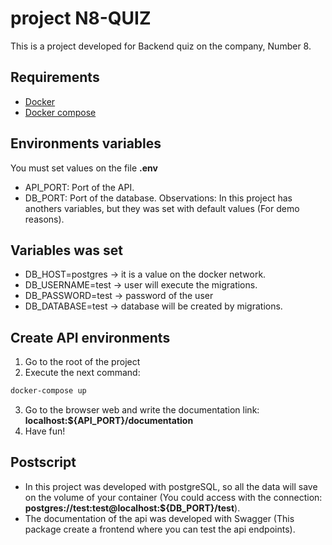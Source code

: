 # project N8-QUIZ
This is a project developed for Backend quiz on the company, Number 8.
## Requirements
- [Docker](https://docs.docker.com)
- [Docker compose](https://docs.docker.com/compose/install/)
## Environments variables
You must set values on the file **.env**
- API_PORT: Port of the API.
- DB_PORT: Port of the database.
Observations: In this project has anothers variables, but they was set with default values (For demo reasons).
## Variables was set
- DB_HOST=postgres -> it is a value on the docker network.
- DB_USERNAME=test -> user will execute the migrations.
- DB_PASSWORD=test -> password of the user
- DB_DATABASE=test -> database will be created by migrations.
## Create API environments
1. Go to the root of the project
2. Execute the next command:
```sh
docker-compose up
``` 
3. Go to the browser web and write the documentation link: **localhost:${API_PORT}/documentation**
4. Have fun!
## Postscript
* In this project was developed with postgreSQL, so all the data will save on the volume of your container (You could access with the connection: **postgres://test:test@localhost:${DB_PORT}/test**).
* The documentation of the api was developed with Swagger (This package create a frontend where you can test the api endpoints).